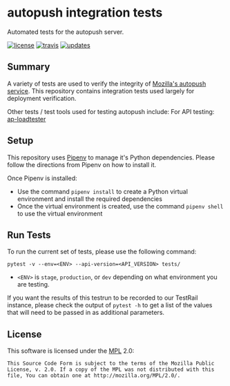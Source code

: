 autopush integration tests
============================

Automated tests for the autopush server.

[![license](https://img.shields.io/badge/license-MPL%202.0-blue.svg)](https://github.com/mozilla-services/autopush-integration-tests/tree/master#license)
[![travis](https://img.shields.io/travis/mozilla-services/autopush-integration-tests.svg?label=travis)](http://travis-ci.org/mozilla-services/autopush-integration-tests/)
[![updates](https://api.dependabot.com/badges/status?host=github&repo=mozilla-services/autopush-integration-tests)](https://dependabot.com)


Summary
---------

A variety of tests are used to verify the integrity of [Mozilla's autopush service](https://autopush.readthedocs.io/).
This repository contains integration tests used largely for deployment verification.

Other tests / test tools used for testing autopush include:
For API testing: [ap-loadtester](https://github.com/mozilla-service/ap-loadtester)



Setup
---------

This repository uses [Pipenv](https://pipenv.readthedocs.io/en/latest/)
to manage it's Python dependencies. Please follow the directions from Pipenv
on how to install it.

Once Pipenv is installed:

* Use the command `pipenv install` to create a Python virtual environment and
install the required dependencies
* Once the virtual environment is created, use the command `pipenv shell`
to use the virtual environment


Run Tests
---------

To run the current set of tests, please use the following command:

`pytest -v --env=<ENV> --api-version=<API_VERSION> tests/`

* `<ENV>` is `stage`, `production`, or `dev` depending on what
environment you are testing.

If you want the results of this testrun to be recorded to our TestRail
instance, please check the output of `pytest -h` to get a list
of the values that will need to be passed in as additional
parameters.

License
-------
This software is licensed under the [MPL] 2.0:

    This Source Code Form is subject to the terms of the Mozilla Public
    License, v. 2.0. If a copy of the MPL was not distributed with this
    file, You can obtain one at http://mozilla.org/MPL/2.0/.

[MPL]: http://www.mozilla.org/MPL/2.0/
